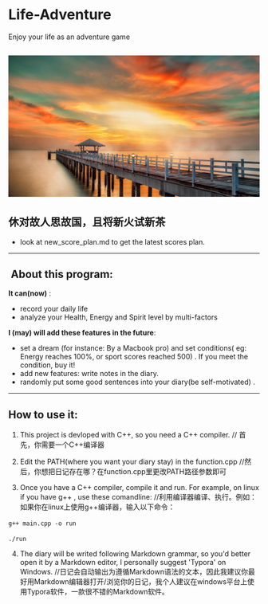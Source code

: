 # Life-Adventure

Enjoy your life as an adventure game


![background](https://raw.githubusercontent.com/anothersnoopy/Markdown_photos/master/1.jpg)
-----


## 休对故人思故国，且将新火试新茶

+ look at new_score_plan.md to get the latest scores plan.

-----


##  About this program:

**It can(now)** :
+ record your daily life
+ analyze your Health, Energy and Spirit level by multi-factors

**I  (may) will add these features in the future**: 
+ set a dream (for instance: By a Macbook pro) and set conditions( eg: Energy reaches 100%, or sport scores reached 500) . If you meet the condition, buy it!
+ add new features: write notes in the diary.
+ randomly put some good sentences into your diary(be self-motivated) .

----


## How to use it:
1. This project is devloped with C++, so you need a C++ compiler. // 首先，你需要一个C++编译器

2. Edit the PATH(where you want your diary stay) in the function.cpp //然后，你想把日记存在哪？在function.cpp里更改PATH路径参数即可

3. Once you have a C++ compiler, compile it and run. For example, on linux if you have g++ , use these comandline:
//利用编译器编译、执行。例如：如果你在linux上使用g++编译器，输入以下命令：

`g++ main.cpp -o run`

`./run`

4. The diary will be writed following Markdown grammar, so you'd better open it by a Markdown editor, I personally suggest 'Typora' on Windows. //日记会自动输出为遵循Markdown语法的文本，因此我建议你最好用Markdown编辑器打开/浏览你的日记，我个人建议在windows平台上使用Typora软件，一款很不错的Markdown软件。
